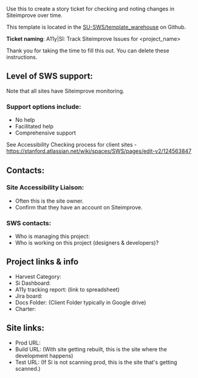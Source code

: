 Use this to create a story ticket for checking and noting changes in Siteimprove over time.

This template is located in the [SU-SWS/template_warehouse]([url](https://github.com/SU-SWS/template_warehouse)) on Github.

**Ticket naming**: A11y|SI: Track Siteimprove Issues for <project_name>

Thank you for taking the time to fill this out. You can delete these instructions.

## Level of SWS support:
Note that all sites have Siteimprove monitoring. 

### Support options include:
* No help
* Facilitated help
* Comprehensive support

See Accessibility Checking process for client sites - https://stanford.atlassian.net/wiki/spaces/SWS/pages/edit-v2/124563847


## Contacts:

### Site Accessibility Liaison:
* Often this is the site owner.
* Confirm that they have an account on Siteimprove.

### SWS contacts:

* Who is managing this project: 
* Who is working on this project (designers & developers)?

## Project links & info

* Harvest Category: 
* Si Dashboard: 
* A11y tracking report: (link to spreadsheet)
* Jira board: 
* Docs Folder: (Client Folder typically in Google drive)
* Charter: 

## Site links:

* Prod URL: 
* Build URL: (With site getting rebuilt, this is the site where the development happens)
* Test URL: (If Si is not scanning prod, this is the site that's getting scanned.)

